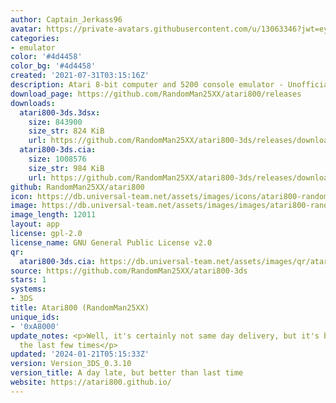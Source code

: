 ```yaml
---
author: Captain_Jerkass96
avatar: https://private-avatars.githubusercontent.com/u/13063346?jwt=eyJhbGciOiJIUzI1NiIsInR5cCI6IkpXVCJ9.eyJpc3MiOiJnaXRodWIuY29tIiwiYXVkIjoicmF3LmdpdGh1YnVzZXJjb250ZW50LmNvbSIsImtleSI6ImtleTEiLCJleHAiOjE3MzQ2NzU5MDAsIm5iZiI6MTczNDY3NDcwMCwicGF0aCI6Ii91LzEzMDYzMzQ2In0.qyamG8lmfOIiD1fPgY9J_6h0XX2nWaU0WvmD6uCBjIs&v=4
categories:
- emulator
color: '#4d4458'
color_bg: '#4d4458'
created: '2021-07-31T03:15:16Z'
description: Atari 8-bit computer and 5200 console emulator - Unofficial CIA release
download_page: https://github.com/RandomMan25XX/atari800/releases
downloads:
  atari800-3ds.3dsx:
    size: 843900
    size_str: 824 KiB
    url: https://github.com/RandomMan25XX/atari800-3ds/releases/download/Version_3DS_0.3.10/atari800-3ds.3dsx
  atari800-3ds.cia:
    size: 1008576
    size_str: 984 KiB
    url: https://github.com/RandomMan25XX/atari800-3ds/releases/download/Version_3DS_0.3.10/atari800-3ds.cia
github: RandomMan25XX/atari800
icon: https://db.universal-team.net/assets/images/icons/atari800-randomman25xx.png
image: https://db.universal-team.net/assets/images/images/atari800-randomman25xx.png
image_length: 12011
layout: app
license: gpl-2.0
license_name: GNU General Public License v2.0
qr:
  atari800-3ds.cia: https://db.universal-team.net/assets/images/qr/atari800-3ds-cia.png
source: https://github.com/RandomMan25XX/atari800-3ds
stars: 1
systems:
- 3DS
title: Atari800 (RandomMan25XX)
unique_ids:
- '0xA8000'
update_notes: <p>Well, it's certainly not same day delivery, but it's better than
  the last few times</p>
updated: '2024-01-21T05:15:33Z'
version: Version_3DS_0.3.10
version_title: A day late, but better than last time
website: https://atari800.github.io/
---
```

